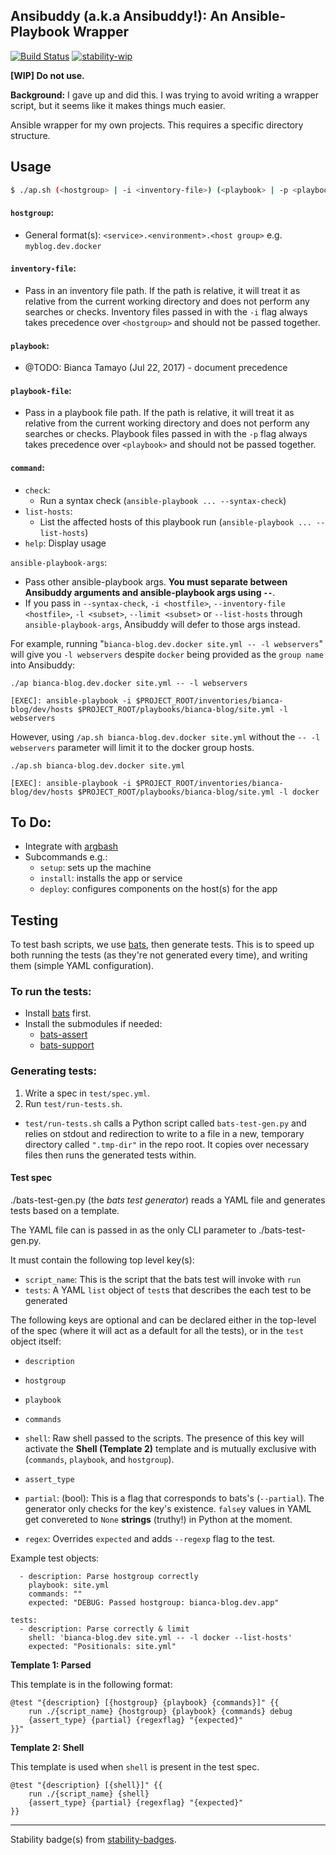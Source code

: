 

## Ansibuddy (a.k.a Ansibuddy!): An Ansible-Playbook Wrapper

[![Build Status](https://travis-ci.org/btamayo/ansibuddy.svg?branch=master)](https://travis-ci.org/btamayo/ansibuddy) [![stability-wip](https://img.shields.io/badge/stability-work_in_progress-lightgrey.svg)](https://github.com/btamayo/ansibuddy)

**[WIP] Do not use.**

**Background:** I gave up and did this. I was trying to avoid writing a wrapper script, but it seems like it makes things much easier.

Ansible wrapper for my own projects. This requires a specific directory structure.


## Usage

```bash
$ ./ap.sh (<hostgroup> | -i <inventory-file>) (<playbook> | -p <playbook-file>) [<command>...] -- [ansible-playbook-args]
```

#### `hostgroup`:
  - General format(s): `<service>.<environment>.<host group>` e.g. `myblog.dev.docker`

#### `inventory-file`:
  - Pass in an inventory file path. If the path is relative, it will treat it as relative from the current working directory and does not perform any searches or checks. Inventory files passed in with the `-i` flag always takes precedence over `<hostgroup>` and should not be passed together.

#### `playbook`:
  - @TODO: Bianca Tamayo (Jul 22, 2017) - document precedence 

#### `playbook-file`:
  - Pass in a playbook file path. If the path is relative, it will treat it as relative from the current working directory and does not perform any searches or checks. Playbook files passed in with the `-p` flag always takes precedence over `<playbook>` and should not be passed together.

#### `command`:
  - `check`: 
    - Run a syntax check (`ansible-playbook ... --syntax-check`)
  - `list-hosts`: 
    - List the affected hosts of this playbook run (`ansible-playbook ... --list-hosts`)
  - `help`: Display usage


`ansible-playbook-args`: 
  - Pass other ansible-playbook args. **You must separate between Ansibuddy arguments and ansible-playbook args using `--`**. 
  - If you pass in `--syntax-check`, `-i <hostfile>`,  `--inventory-file <hostfile>`, `-l <subset>`, `--limit <subset>` or `--list-hosts` through `ansible-playbook-args`, Ansibuddy will defer to those args instead.

For example, running "`bianca-blog.dev.docker site.yml -- -l webservers`" will give you `-l webservers` despite `docker` being provided as the `group name` into Ansibuddy:

```
./ap bianca-blog.dev.docker site.yml -- -l webservers

[EXEC]: ansible-playbook -i $PROJECT_ROOT/inventories/bianca-blog/dev/hosts $PROJECT_ROOT/playbooks/bianca-blog/site.yml -l webservers
```

However, using `/ap.sh bianca-blog.dev.docker site.yml` without the `-- -l webservers` parameter will limit it to the docker group hosts.

```
./ap.sh bianca-blog.dev.docker site.yml

[EXEC]: ansible-playbook -i $PROJECT_ROOT/inventories/bianca-blog/dev/hosts $PROJECT_ROOT/playbooks/bianca-blog/site.yml -l docker
```



## To Do:

- Integrate with [argbash](https://github.com/matejak/argbash)
- Subcommands e.g.:
    - `setup`: sets up the machine
    - `install`: installs the app or service
    - `deploy`: configures components on the host(s) for the app


## Testing

To test bash scripts, we use [bats](https://github.com/sstephenson/bats), then generate tests. This is to speed up both running the tests (as they're not generated every time), and writing them (simple YAML configuration).

### To run the tests:
- Install [bats](https://github.com/sstephenson/bats) first.
- Install the submodules if needed:
    - [bats-assert](https://github.com/ztombol/bats-assert)
    - [bats-support](https://github.com/ztombol/bats-support)

### Generating tests:

1. Write a spec in `test/spec.yml`.
2. Run `test/run-tests.sh`.

- `test/run-tests.sh` calls a Python script called `bats-test-gen.py` and relies on stdout and redirection to write to a file in a new, temporary directory called `".tmp-dir"` in the repo root. It copies over necessary files then runs the generated tests within.

#### Test spec

./bats-test-gen.py (the _bats test generator_) reads a YAML file and generates tests based on a template.

The YAML file can is passed in as the only CLI parameter to ./bats-test-gen.py.

It must contain the following top level key(s):
- `script_name`: This is the script that the bats test will invoke with `run`
- `tests`: A YAML `list` object of `test`s that describes the each test to be generated

The following keys are optional and can be declared either in the top-level of the spec (where it will act as a default for all the tests), or in the `test` object itself:

- `description`

- `hostgroup`
- `playbook`
- `commands`
- `shell`: Raw shell passed to the scripts. The presence of this key will activate the **Shell (Template 2)** template and is mutually exclusive with (`commands`, `playbook`, and `hostgroup`).

- `assert_type`
- `partial`: (bool): This is a flag that corresponds to bats's (`--partial`). The generator only checks for the key's existence. `false`y values in YAML get convereted to `None` **strings** (truthy!) in Python at the moment. 
- `regex`: Overrides `expected` and adds `--regexp` flag to the test.

Example test objects:
```
  - description: Parse hostgroup correctly
    playbook: site.yml
    commands: ""
    expected: "DEBUG: Passed hostgroup: bianca-blog.dev.app"
```

```
tests:
  - description: Parse correctly & limit
    shell: 'bianca-blog.dev site.yml -- -l docker --list-hosts'
    expected: "Positionals: site.yml"
```


**Template 1: Parsed**

This template is in the following format:

```
@test "{description} [{hostgroup} {playbook} {commands}]" {{
    run ./{script_name} {hostgroup} {playbook} {commands} debug
    {assert_type} {partial} {regexflag} "{expected}"
}}"

```

**Template 2: Shell** 

This template is used when `shell` is present in the test spec.

```
@test "{description} [{shell}]" {{
    run ./{script_name} {shell}
    {assert_type} {partial} {regexflag} "{expected}"
}}
```

---

Stability badge(s) from [stability-badges](https://github.com/orangemug/stability-badges).
